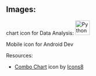 ## Images:

chart icon for Data Analysis: <a href="#"> <img src="https://github.com/Rashedul007/Rashedul007/assets/6073602/d5502e01-64ba-47cb-89ff-1c2dfe4538cb"  height="40" alt="Python"/> </a>

Mobile icon for Android Dev



Resources:

- <a target="_blank" href="https://icons8.com/icon/nHu7dMNox1kB/combo-chart">Combo Chart</a> icon by <a target="_blank" href="https://icons8.com">Icons8</a>


